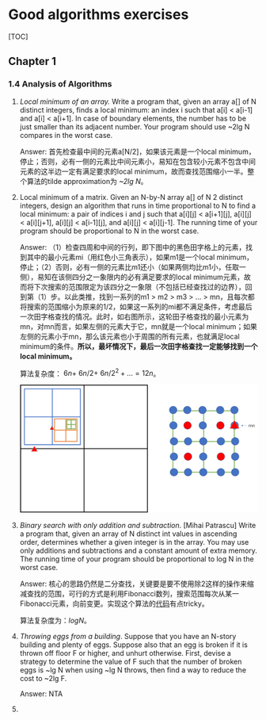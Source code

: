 # Good algorithms exercises

[TOC]

## Chapter 1

###  1.4 Analysis of Algorithms

1. *Local minimum of an array.* Write a program that, given an array a[] of N distinct integers, finds a local minimum: an index i such that a[i] < a[i-1] and a[i] < a[i+1]. In case of boundary elements, the number has to be just smaller than its adjacent number. Your program should use ~2lg N compares in the worst case.

   Answer: 首先检查最中间的元素a[N/2]，如果该元素是一个local minimum，停止；否则，必有一侧的元素比中间元素小，易知在包含较小元素不包含中间元素的这半边一定有满足要求的local minimum，故而查找范围缩小一半。整个算法的tilde approximation为 *~2lg N*。

2. Local minimum of a matrix. Given an N-by-N array a[] of N 2 distinct integers, design an algorithm that runs in time proportional to N to find a local minimum: a pair of indices i and j such that a\[i\]\[j\] < a\[i+1\]\[j\], a\[i\]\[j\] < a\[i\]\[j+1\], a\[i\]\[j\] < a\[i-1\]\[j\], and a\[i\]\[j\] < a\[i\]\[j-1\]. The running time of your program should be proportional to N in the worst case.

   Answer: （1）检查四周和中间的行列，即下图中的黑色田字格上的元素，找到其中的最小元素mi（用红色小三角表示），如果m1是一个local minimum，停止；（2）否则，必有一侧的元素比m1还小（如果两侧均比m1小，任取一侧），易知在该侧四分之一象限内的必有满足要求的local minimum元素，故而将下次搜索的范围限定为该四分之一象限（不包括已经查找过的边界），回到第（1）步。以此类推，找到一系列的m1 > m2 > m3 > ... > mn，且每次都将搜索的范围缩小为原来的$1/2$，如果这一系列的mi都不满足条件，考虑最后一次田字格查找的情况。此时，如右图所示，这轮田子格查找的最小元素为mn，对mn而言，如果左侧的元素大于它，mn就是一个local minimum；如果左侧的元素小于mn，那么该元素也小于周围的所有元素，也就满足local minimum的条件。**所以，最坏情况下，最后一次田字格查找一定能够找到一个local minimum。**

   算法复杂度：$~6n + ~6n/2 + ~6n/2^2 + ...  = 12n$。

   ![picture 001](assets/001.png)

3. *Binary search with only addition and subtraction*. [Mihai Patrascu] Write a program that, given an array of N distinct int values in ascending order, determines whether a given integer is in the array. You may use only additions and subtractions and a constant amount of extra memory. The running time of your program should be proportional to log N in the worst case.

   Answer: 核心的思路仍然是二分查找，关键要是要不使用除2这样的操作来缩减查找的范围，可行的方式是利用Fibonacci数列，搜索范围每次从某一Fibonacci元素，向前变更。实现这个算法的[代码](Codes/FibBinarySearch.java)有点tricky。

   算法复杂度为：$log N$。

4. *Throwing eggs from a building*. Suppose that you have an N-story building and plenty of eggs. Suppose also that an egg is broken if it is thrown off floor F or higher, and unhurt otherwise. First, devise a strategy to determine the value of F such that the number of broken eggs is ~lg N when using ~lg N throws, then find a way to reduce the cost to ~2lg F.

   Answer: NTA

5. 

  ​    

  ​    

